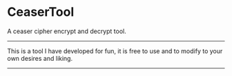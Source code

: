 # CeaserTool
A ceaser cipher encrypt and decrypt tool.
***
This is a tool I have developed for fun, it is free to use and to modify to your own desires and liking.
***
